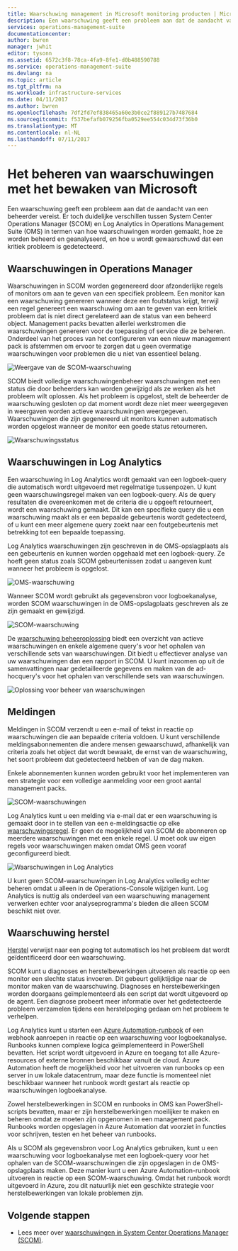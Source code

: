```yaml
---
title: Waarschuwing management in Microsoft monitoring producten | Microsoft Docs
description: Een waarschuwing geeft een probleem aan dat de aandacht van een beheerder vereist.  Dit artikel worden de verschillen in hoe waarschuwingen worden gemaakt en beheerd in System Center Operations Manager (SCOM) en Log Analytics beschreven en vindt u aanbevolen procedures in het gebruik van de twee producten voor een strategie voor een hybride beheer van waarschuwingen.
services: operations-management-suite
documentationcenter: 
author: bwren
manager: jwhit
editor: tysonn
ms.assetid: 6572c3f8-78ca-4fa9-8fe1-d0b488590788
ms.service: operations-management-suite
ms.devlang: na
ms.topic: article
ms.tgt_pltfrm: na
ms.workload: infrastructure-services
ms.date: 04/11/2017
ms.author: bwren
ms.openlocfilehash: 7df2fd7ef838465a60e3b0ce2f889127b7487684
ms.sourcegitcommit: f537befafb079256fba0529ee554c034d73f36b0
ms.translationtype: MT
ms.contentlocale: nl-NL
ms.lasthandoff: 07/11/2017
---
```

# <a name="managing-alerts-with-microsoft-monitoring"></a>Het beheren van waarschuwingen met het bewaken van Microsoft
Een waarschuwing geeft een probleem aan dat de aandacht van een beheerder vereist.  Er toch duidelijke verschillen tussen System Center Operations Manager (SCOM) en Log Analytics in Operations Management Suite (OMS) in termen van hoe waarschuwingen worden gemaakt, hoe ze worden beheerd en geanalyseerd, en hoe u wordt gewaarschuwd dat een kritiek probleem is gedetecteerd.

## <a name="alerts-in-operations-manager"></a>Waarschuwingen in Operations Manager
Waarschuwingen in SCOM worden gegenereerd door afzonderlijke regels of monitors om aan te geven van een specifiek probleem.  Een monitor kan een waarschuwing genereren wanneer deze een foutstatus krijgt, terwijl een regel genereert een waarschuwing om aan te geven van een kritiek probleem dat is niet direct gerelateerd aan de status van een beheerd object.  Management packs bevatten allerlei werkstromen die waarschuwingen genereren voor de toepassing of service die ze beheren.  Onderdeel van het proces van het configureren van een nieuw management pack is afstemmen om ervoor te zorgen dat u geen overmatige waarschuwingen voor problemen die u niet van essentieel belang.

![Weergave van de SCOM-waarschuwing](media/operations-management-suite-monitoring-alerts/scom-alert-view.png)

SCOM biedt volledige waarschuwingenbeheer waarschuwingen met een status die door beheerders kan worden gewijzigd als ze werken als het probleem wilt oplossen.  Als het probleem is opgelost, stelt de beheerder de waarschuwing gesloten op dat moment wordt deze niet meer weergegeven in weergaven worden actieve waarschuwingen weergegeven.  Waarschuwingen die zijn gegenereerd uit monitors kunnen automatisch worden opgelost wanneer de monitor een goede status retourneren.

![Waarschuwingsstatus](media/operations-management-suite-monitoring-alerts/scom-alert-status.png)

## <a name="alerts-in-log-analytics"></a>Waarschuwingen in Log Analytics
Een waarschuwing in Log Analytics wordt gemaakt van een logboek-query die automatisch wordt uitgevoerd met regelmatige tussenpozen.  U kunt geen waarschuwingsregel maken van een logboek-query.  Als de query resultaten die overeenkomen met de criteria die u opgeeft retourneert, wordt een waarschuwing gemaakt.  Dit kan een specifieke query die u een waarschuwing maakt als er een bepaalde gebeurtenis wordt gedetecteerd, of u kunt een meer algemene query zoekt naar een foutgebeurtenis met betrekking tot een bepaalde toepassing.

Log Analytics waarschuwingen zijn geschreven in de OMS-opslagplaats als een gebeurtenis en kunnen worden opgehaald met een logboek-query.  Ze hoeft geen status zoals SCOM gebeurtenissen zodat u aangeven kunt wanneer het probleem is opgelost.

![OMS-waarschuwing](media/operations-management-suite-monitoring-alerts/oms-alert.png)

Wanneer SCOM wordt gebruikt als gegevensbron voor logboekanalyse, worden SCOM waarschuwingen in de OMS-opslagplaats geschreven als ze zijn gemaakt en gewijzigd.  

![SCOM-waarschuwing](media/operations-management-suite-monitoring-alerts/scom-alert.png)

De [waarschuwing beheeroplossing](http://technet.microsoft.com/library/mt484092.aspx) biedt een overzicht van actieve waarschuwingen en enkele algemene query's voor het ophalen van verschillende sets van waarschuwingen.  Dit biedt u effectiever analyse van uw waarschuwingen dan een rapport in SCOM.  U kunt inzoomen op uit de samenvattingen naar gedetailleerde gegevens en maken van de ad-hocquery's voor het ophalen van verschillende sets van waarschuwingen.

![Oplossing voor beheer van waarschuwingen](media/operations-management-suite-monitoring-alerts/alert-management.png)

## <a name="notifications"></a>Meldingen
Meldingen in SCOM verzendt u een e-mail of tekst in reactie op waarschuwingen die aan bepaalde criteria voldoen.  U kunt verschillende meldingsabonnementen die andere mensen gewaarschuwd, afhankelijk van criteria zoals het object dat wordt bewaakt, de ernst van de waarschuwing, het soort probleem dat gedetecteerd hebben of van de dag maken.

Enkele abonnementen kunnen worden gebruikt voor het implementeren van een strategie voor een volledige aanmelding voor een groot aantal management packs.

![SCOM-waarschuwingen](media/operations-management-suite-monitoring-alerts/alerts-overview-scom.png)

Log Analytics kunt u een melding via e-mail dat er een waarschuwing is gemaakt door in te stellen van een e-meldingsactie op elke [waarschuwingsregel](http://technet.microsoft.com/library/mt614775.aspx).  Er geen de mogelijkheid van SCOM de abonneren op meerdere waarschuwingen met een enkele regel.  U moet ook uw eigen regels voor waarschuwingen maken omdat OMS geen vooraf geconfigureerd biedt.

![Waarschuwingen in Log Analytics](media/operations-management-suite-monitoring-alerts/alerts-overview-oms.png)

U kunt geen SCOM-waarschuwingen in Log Analytics volledig echter beheren omdat u alleen in de Operations-Console wijzigen kunt.  Log Analytics is nuttig als onderdeel van een waarschuwing management verwerken echter voor analyseprogramma's bieden die alleen SCOM beschikt niet over.

## <a name="alert-remediation"></a>Waarschuwing herstel
[Herstel](http://technet.microsoft.com/library/mt614775.aspx) verwijst naar een poging tot automatisch los het probleem dat wordt geïdentificeerd door een waarschuwing.

SCOM kunt u diagnoses en herstelbewerkingen uitvoeren als reactie op een monitor een slechte status invoeren.  Dit gebeurt gelijktijdige naar de monitor maken van de waarschuwing.  Diagnoses en herstelbewerkingen worden doorgaans geïmplementeerd als een script dat wordt uitgevoerd op de agent.  Een diagnose probeert meer informatie over het gedetecteerde probleem verzamelen tijdens een herstelpoging gedaan om het probleem te verhelpen.

Log Analytics kunt u starten een [Azure Automation-runbook](https://azure.microsoft.com/documentation/services/automation/) of een webhook aanroepen in reactie op een waarschuwing voor logboekanalyse.  Runbooks kunnen complexe logica geïmplementeerd in PowerShell bevatten.  Het script wordt uitgevoerd in Azure en toegang tot alle Azure-resources of externe bronnen beschikbaar vanuit de cloud.  Azure Automation heeft de mogelijkheid voor het uitvoeren van runbooks op een server in uw lokale datacentrum, maar deze functie is momenteel niet beschikbaar wanneer het runbook wordt gestart als reactie op waarschuwingen logboekanalyse.

Zowel herstelbewerkingen in SCOM en runbooks in OMS kan PowerShell-scripts bevatten, maar er zijn herstelbewerkingen moeilijker te maken en beheren omdat ze moeten zijn opgenomen in een management pack.  Runbooks worden opgeslagen in Azure Automation dat voorziet in functies voor schrijven, testen en het beheer van runbooks.

Als u SCOM als gegevensbron voor Log Analytics gebruiken, kunt u een waarschuwing voor logboekanalyse met een logboek-query voor het ophalen van de SCOM-waarschuwingen die zijn opgeslagen in de OMS-opslagplaats maken.  Deze manier kunt u een Azure Automation-runbook uitvoeren in reactie op een SCOM-waarschuwing.  Omdat het runbook wordt uitgevoerd in Azure, zou dit natuurlijk niet een geschikte strategie voor herstelbewerkingen van lokale problemen zijn.

## <a name="next-steps"></a>Volgende stappen
* Lees meer over [waarschuwingen in System Center Operations Manager (SCOM)](https://technet.microsoft.com/library/hh212913.aspx).

